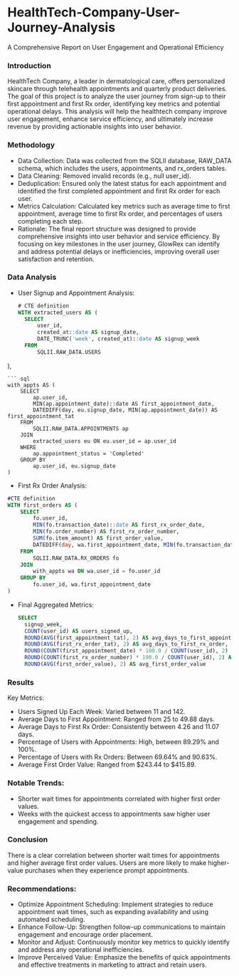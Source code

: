 # HealthTech-Company-User-Journey-Analysis
A Comprehensive Report on User Engagement and Operational Efficiency

### Introduction
HealthTech Company, a leader in dermatological care, offers personalized skincare through telehealth appointments and quarterly product deliveries. The goal of this project is to analyze the user journey from sign-up to their first appointment and first Rx order, identifying key metrics and potential operational delays. This analysis will help the healthtech company improve user engagement, enhance service efficiency, and ultimately increase revenue by providing actionable insights into user behavior.

### Methodology
- Data Collection: Data was collected from the SQLII database, RAW_DATA schema, which includes the users, appointments, and rx_orders tables.
- Data Cleaning: Removed invalid records (e.g., null user_id).
- Deduplication: Ensured only the latest status for each appointment and identified the first completed appointment and first Rx order for each user.
- Metrics Calculation: Calculated key metrics such as average time to first appointment, average time to first Rx order, and percentages of users completing each step.
- Rationale: The final report structure was designed to provide comprehensive insights into user behavior and service efficiency. By focusing on key milestones in the user journey, GlowRex can identify and address potential delays or inefficiencies, improving overall user satisfaction and retention.

### Data Analysis
- User Signup and Appointment Analysis:
  ``` sql
  # CTE definition
  WITH extracted_users AS (
    SELECT 
        user_id,
        created_at::date AS signup_date,
        DATE_TRUNC('week', created_at)::date AS signup_week
    FROM 
        SQLII.RAW_DATA.USERS
),
```
``` sql
with_appts AS (
    SELECT 
        ap.user_id,
        MIN(ap.appointment_date)::date AS first_appointment_date,
        DATEDIFF(day, eu.signup_date, MIN(ap.appointment_date)) AS first_appointment_tat
    FROM 
        SQLII.RAW_DATA.APPOINTMENTS ap
    JOIN 
        extracted_users eu ON eu.user_id = ap.user_id
    WHERE 
        ap.appointment_status = 'Completed'
    GROUP BY 
        ap.user_id, eu.signup_date
)
```
- First Rx Order Analysis:
``` sql
#CTE definition
WITH first_orders AS (
    SELECT 
        fo.user_id,
        MIN(fo.transaction_date)::date AS first_rx_order_date,
        MIN(fo.order_number) AS first_rx_order_number,
        SUM(fo.item_amount) AS first_order_value,
        DATEDIFF(day, wa.first_appointment_date, MIN(fo.transaction_date)) AS first_rx_order_tat
    FROM 
        SQLII.RAW_DATA.RX_ORDERS fo
    JOIN 
        with_appts wa ON wa.user_id = fo.user_id
    GROUP BY 
        fo.user_id, wa.first_appointment_date
)
```
- Final Aggregated Metrics:
  ``` sql
  SELECT 
    signup_week, 
    COUNT(user_id) AS users_signed_up,
    ROUND(AVG(first_appointment_tat), 2) AS avg_days_to_first_appointment,
    ROUND(AVG(first_rx_order_tat), 2) AS avg_days_to_first_rx_order,
    ROUND(COUNT(first_appointment_date) * 100.0 / COUNT(user_id), 2) AS pct_users_with_appointment,
    ROUND(COUNT(first_rx_order_number) * 100.0 / COUNT(user_id), 2) AS pct_users_with_rx_order,
    ROUND(AVG(first_order_value), 2) AS avg_first_order_value
  ```
### Results
Key Metrics:
- Users Signed Up Each Week: Varied between 11 and 142.
- Average Days to First Appointment: Ranged from 25 to 49.88 days.
- Average Days to First Rx Order: Consistently between 4.26 and 11.07 days.
- Percentage of Users with Appointments: High, between 89.29% and 100%.
- Percentage of Users with Rx Orders: Between 69.64% and 90.63%.
- Average First Order Value: Ranged from $243.44 to $415.89.
  
### Notable Trends:
- Shorter wait times for appointments correlated with higher first order values.
- Weeks with the quickest access to appointments saw higher user engagement and spending.

### Conclusion
There is a clear correlation between shorter wait times for appointments and higher average first order values. Users are more likely to make higher-value purchases when they experience prompt appointments.

### Recommendations:
- Optimize Appointment Scheduling: Implement strategies to reduce appointment wait times, such as expanding availability and using automated scheduling.
- Enhance Follow-Up: Strengthen follow-up communications to maintain engagement and encourage order placement.
- Monitor and Adjust: Continuously monitor key metrics to quickly identify and address any operational inefficiencies.
- Improve Perceived Value: Emphasize the benefits of quick appointments and effective treatments in marketing to attract and retain users.


  


